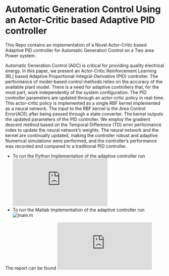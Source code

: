 # Automatic Generation Control Using an Actor-Critic based Adaptive PID controller

This Repo contains an implementation of a Novel Actor-Critic based Adaptive PID controller for Automatic Generation Control on a Two area Power system.

Automatic Generation Control (AGC) is critical for providing quality electrical energy. In this paper, we present an Actor-Critic Reinforcement Learning (RL) based Adaptive Proportional-Integral-Derivative (PID) controller. The performance of model-based control methods relies on the accuracy of the available plant model. There is a need for adaptive controllers that, for the most part, work independently of the system configuration. The PID controller parameters are updated through an actor-critic policy in real-time. This actor-critic policy is implemented as a single RBF kernel implemented as a neural network. The input to the RBF kernel is the Area Control Error(ACE) after being passed through a state converter. The kernel outputs the updated parameters of the PID controller. We employ the gradient descent method based on the Temporal Difference (TD) error performance index to update the neural network’s weights. The neural network and the kernel are continually updated, making the controller robust and adaptive. Numerical simulations were performed, and the controller’s performance was recorded and compared to a traditional PID controller.

* To run the Python Implementation of the adaptive controller run ![twoarea_with_adaptive_pid.py](https://github.com/NickNair/Adaptive-PID-controller/blob/master/python_implementation/twoarea_with_adaptive_pid.py)
* To run the Matlab Implementation of the adaptive controller run ![main.m](https://github.com/NickNair/Adaptive-PID-controller/blob/master/matlab_implementation/main.m)

The report can be found ![here](https://github.com/NickNair/Adaptive-PID-controller/blob/master/Report%20-%20Adaptive%20PID%20Controller.pdf)

